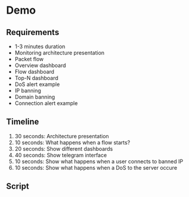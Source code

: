 # Demo

## Requirements

- 1-3 minutes duration
- Monitoring architecture presentation
- Packet flow
- Overview dashboard
- Flow dashboard
- Top-N dashboard
- DoS alert example 
- IP banning
- Domain banning
- Connection alert example

## Timeline

1. 30 seconds: Architecture presentation
1. 10 seconds: What happens when a flow starts?
1. 20 seconds: Show different dashboards
1. 40 seconds: Show telegram interface
1. 10 seconds: Show what happens when a user connects to banned IP
1. 10 seconds: Show what happens when a DoS to the server occure

## Script
